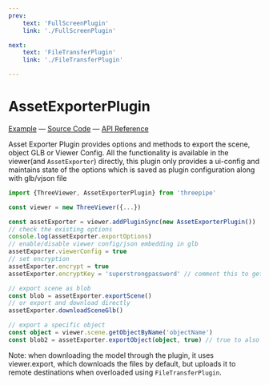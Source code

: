```yaml
---
prev: 
    text: 'FullScreenPlugin'
    link: './FullScreenPlugin'

next: 
    text: 'FileTransferPlugin'
    link: './FileTransferPlugin'

---
```


# AssetExporterPlugin

[//]: # (todo: image)

[Example](https://threepipe.org/examples/#asset-exporter-plugin/) &mdash;
[Source Code](https://github.com/repalash/threepipe/blob/master/src/plugins/export/AssetExporterPlugin.ts) &mdash;
[API Reference](https://threepipe.org/docs/classes/AssetExporterPlugin.html)

Asset Exporter Plugin provides options and methods to export the scene, object GLB or Viewer Config.
All the functionality is available in the viewer(and `AssetExporter`) directly, this plugin only provides a ui-config and maintains state of the options which is saved as plugin configuration along with glb/vjson file

```typescript
import {ThreeViewer, AssetExporterPlugin} from 'threepipe'

const viewer = new ThreeViewer({...})

const assetExporter = viewer.addPluginSync(new AssetExporterPlugin())
// check the existing options
console.log(assetExporter.exportOptions)
// enable/disable viewer config/json embedding in glb
assetExporter.viewerConfig = true
// set encryption
assetExporter.encrypt = true
assetExporter.encryptKey = 'superstrongpassword' // comment this to get prompted for a key during export.

// export scene as blob
const blob = assetExporter.exportScene()
// or export and download directly 
assetExporter.downloadSceneGlb()

// export a specific object
const object = viewer.scene.getObjectByName('objectName')
const blob2 = assetExporter.exportObject(object, true) // true to also download
```
Note: when downloading the model through the plugin, it uses viewer.export, which downloads the files by default, but uploads it to remote destinations when overloaded using `FileTransferPlugin`.
